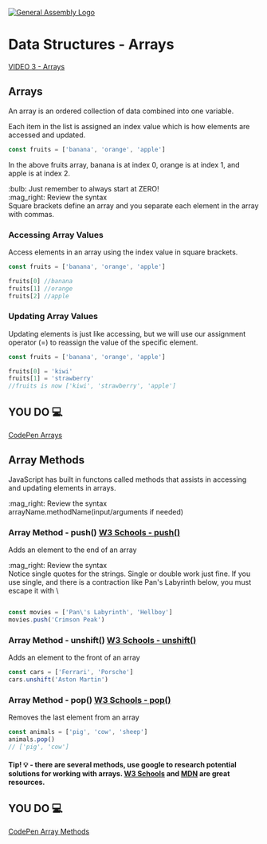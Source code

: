 [![General Assembly Logo](https://camo.githubusercontent.com/1a91b05b8f4d44b5bbfb83abac2b0996d8e26c92/687474703a2f2f692e696d6775722e636f6d2f6b6538555354712e706e67)](https://generalassemb.ly)
# Data Structures - Arrays

[VIDEO 3 - Arrays]()<br>

## Arrays

<p>An array is an ordered collection of data combined into one variable.</p>
<p>Each item in the list is assigned an index value which is how elements are accessed and updated.</p>

```js
const fruits = ['banana', 'orange', 'apple']
```
<p>In the above fruits array, banana is at index 0, orange is at index 1, and apple is at index 2.</p>
:bulb: Just remember to always start at ZERO!<br>
:mag_right: Review the syntax<br> Square brackets define an array and you separate each element in the array with commas.

### Accessing Array Values
<p>Access elements in an array using the index value in square brackets.</p>

```js
const fruits = ['banana', 'orange', 'apple']

fruits[0] //banana
fruits[1] //orange
fruits[2] //apple
```

### Updating Array Values
<p>Updating elements is just like accessing, but we will use our assignment operator (=) to reassign the value of the specific element.</p>

```js
const fruits = ['banana', 'orange', 'apple']

fruits[0] = 'kiwi'
fruits[1] = 'strawberry'
//fruits is now ['kiwi', 'strawberry', 'apple']
```

## YOU DO :computer:

[CodePen Arrays](https://codepen.io/GAmarketing/pen/LYLOgbm?editors=0012)

## Array Methods

<p>JavaScript has built in functons called methods that assists in accessing and updating elements in arrays.</p>
:mag_right: Review the syntax <br>
arrayName.methodName(input/arguments if needed)

### Array Method - push() [W3 Schools - push()](https://www.w3schools.com/jsref/jsref_push.asp)

<p>Adds an element to the end of an array</p>
:mag_right: Review the syntax <br>
Notice single quotes for the strings. Single or double work just fine. If you use single, and there is a contraction like Pan's Labyrinth below, you must escape it with \

```js

const movies = ['Pan\'s Labyrinth', 'Hellboy']
movies.push('Crimson Peak')

```

### Array Method - unshift() [W3 Schools - unshift()](https://www.w3schools.com/jsref/jsref_unshift.asp)

<p>Adds an element to the front of an array</p>

```js
const cars = ['Ferrari', 'Porsche']
cars.unshift('Aston Martin')
```

### Array Method - pop() [W3 Schools - pop()](https://www.w3schools.com/jsref/jsref_pop.asp)

<p>Removes the last element from an array</p>

```js
const animals = ['pig', 'cow', 'sheep']
animals.pop()
// ['pig', 'cow']
```

#### Tip! :bulb: - there are several methods, use google to research potential solutions for working with arrays. [W3 Schools](https://www.w3schools.com/jsref/jsref_obj_array.asp) and [MDN](https://developer.mozilla.org/en-US/docs/Web/JavaScript/Reference/Global_Objects/Array) are great resources.

## YOU DO :computer:

[CodePen Array Methods](https://codepen.io/Katie22/pen/KKEWPqq)